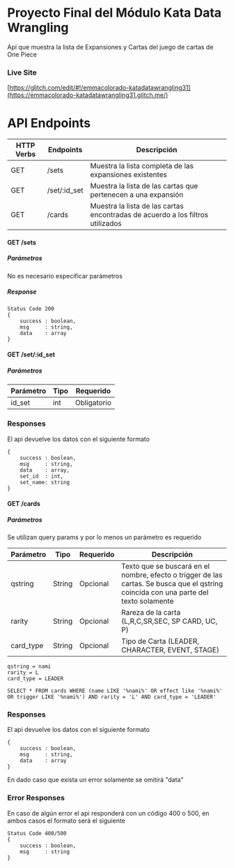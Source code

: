 
# Proyecto Final del Módulo Kata Data Wrangling

Api que muestra la lista de Expansiones y Cartas del juego de cartas de One Piece

### Live Site
[https://glitch.com/edit/#!/emmacolorado-katadatawrangling31](https://emmacolorado-katadatawrangling31.glitch.me/)

# API Endpoints

| HTTP Verbs | Endpoints | Descripción |  
| --- | --- | --- |  
| GET | /sets | Muestra la lista completa de las expansiones existentes |  
| GET | /set/:id_set | Muestra la lista de las cartas que pertenecen a una expansión |
| GET | /cards| Muestra la lista de las cartas encontradas de acuerdo a los filtros utilizados

#### GET /sets
##### Parámetros
No es necesario especificar parámetros

##### Response

```
Status Code 200
{
	success : boolean,
	msg		: string,
	data	: array
}
```

#### GET /set/:id_set
##### Parámetros
| Parámetro | Tipo | Requerido |  
| --- | --- | --- |  
| id_set | int | Obligatorio |  


### Responses
El api devuelve los datos con el siguiente formato
```
{
	success : boolean,
	msg		: string,
	data	: array,
	set_id	: int,
	set_name: string
}
```

#### GET /cards
##### Parámetros
Se utilizan query params y por lo menos un parámetro es requerido

| Parámetro | Tipo | Requerido |  Descripción |
| --- | --- | --- | --- | 
| qstring | String | Opcional |  Texto que se buscará en el nombre, efecto o trigger de las cartas. Se busca que el qstring coincida con una parte del texto solamente |
| rarity | String | Opcional | Rareza de la carta (L,R,C,SR,SEC, SP CARD, UC, P)|
| card_type | String | Opcional | Tipo de Carta (LEADER, CHARACTER, EVENT, STAGE)

```
qstring = nami
rarity = L
card_type = LEADER

SELECT * FROM cards WHERE (name LIKE '%nami%' OR effect like '%nami%' OR trigger LIKE '%nami%') AND rarity = 'L' AND card_type = 'LEADER'
```


### Responses
El api devuelve los datos con el siguiente formato
```
{
	success : boolean,
	msg		: string,
	data	: array
}
```
En dado caso que exista un error solamente se omitirá "data"


### Error Responses
En caso de algún error el api responderá con un código 400 o 500, en ambos casos el formato será el siguiente

```
Status Code 400/500
{
	success	: boolean,
	msg		: string
}
```
